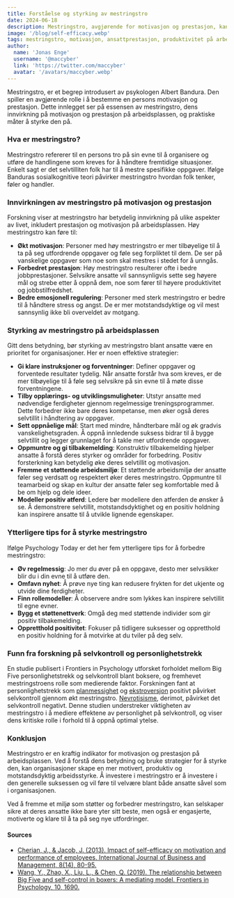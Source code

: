 ```yaml
---
title: Forståelse og styrking av mestringstro
date: 2024-06-18
description: Mestringstro, avgjørende for motivasjon og prestasjon, kan forbedres gjennom klare instruksjoner, opplæring, oppnåelige mål, konstruktive tilbakemeldinger, støttende miljøer og positive rollemodeller, som til slutt fremmer en motivert og motstandsdyktig arbeidsstyrke.
image: '/blog/self-efficacy.webp'
tags: mestringstro, motivasjon, ansattprestasjon, produktivitet på arbeidsplassen, styrke selvtillit, ansattopplæring, konstruktiv tilbakemelding, støttende arbeidsmiljø, positive rollemodeller, selvkontroll, Big Five personlighetstrekk, emosjonell regulering, motstandsdyktighet, karriereutvikling, målsetting, organisasjonsatferd, teamdynamikk, lederegenskaper, treningsprogrammer, selvforbedring
author:
  name: 'Jonas Enge'
  username: '@maccyber'
  link: 'https://twitter.com/maccyber'
  avatar: '/avatars/maccyber.webp'
---
```


Mestringstro, er et begrep introdusert av psykologen Albert Bandura. Den spiller en avgjørende rolle i å bestemme en persons motivasjon og prestasjon. Dette innlegget ser på essensen av mestringstro, dens innvirkning på motivasjon og prestasjon på arbeidsplassen, og praktiske måter å styrke den på.

### Hva er mestringstro?

Mestringstro refererer til en persons tro på sin evne til å organisere og utføre de handlingene som kreves for å håndtere fremtidige situasjoner. Enkelt sagt er det selvtilliten folk har til å mestre spesifikke oppgaver. Ifølge Banduras sosialkognitive teori påvirker mestringstro hvordan folk tenker, føler og handler.

### Innvirkningen av mestringstro på motivasjon og prestasjon

Forskning viser at mestringstro har betydelig innvirkning på ulike aspekter av livet, inkludert prestasjon og motivasjon på arbeidsplassen. Høy mestringstro kan føre til:

- **Økt motivasjon**: Personer med høy mestringstro er mer tilbøyelige til å ta på seg utfordrende oppgaver og føle seg forpliktet til dem. De ser på vanskelige oppgaver som noe som skal mestres i stedet for å unngås.
- **Forbedret prestasjon**: Høy mestringstro resulterer ofte i bedre jobbprestasjoner. Selvsikre ansatte vil sannsynligvis  sette seg høyere mål og strebe etter å oppnå dem, noe som fører til høyere produktivitet og jobbstilfredshet.
- **Bedre emosjonell regulering**: Personer med sterk mestringstro er bedre til å håndtere stress og angst. De er mer motstandsdyktige og  vil mest sannsynlig ikke bli overveldet av motgang.

### Styrking av mestringstro på arbeidsplassen

Gitt dens betydning, bør styrking av mestringstro blant ansatte være en prioritet for organisasjoner. Her er noen effektive strategier:

- **Gi klare instruksjoner og forventninger**: Definer oppgaver og forventede resultater tydelig. Når ansatte forstår hva som kreves, er de mer tilbøyelige til å føle seg selvsikre på sin evne til å møte disse forventningene.
- **Tilby opplærings- og utviklingsmuligheter**: Utstyr ansatte med nødvendige ferdigheter gjennom regelmessige treningsprogrammer. Dette forbedrer ikke bare deres kompetanse, men øker også deres selvtillit i håndtering av oppgaver.
- **Sett oppnåelige mål**: Start med mindre, håndterbare mål og øk gradvis vanskelighetsgraden. Å oppnå innledende suksess bidrar til å bygge selvtillit og legger grunnlaget for å takle mer utfordrende oppgaver.
- **Oppmuntre og gi tilbakemelding**: Konstruktiv tilbakemelding hjelper ansatte å forstå deres styrker og områder for forbedring. Positiv forsterkning kan betydelig øke deres selvtillit og motivasjon.
- **Fremme et støttende arbeidsmiljø**: Et støttende arbeidsmiljø der ansatte føler seg verdsatt og respektert øker deres mestringstro. Oppmuntre til teamarbeid og skap en kultur der ansatte føler seg komfortable med å be om hjelp og dele ideer.
- **Modeller positiv atferd**: Ledere bør modellere den atferden de ønsker å se. Å demonstrere selvtillit, motstandsdyktighet og en positiv holdning kan inspirere ansatte til å utvikle lignende egenskaper.

### Ytterligere tips for å styrke mestringstro

Ifølge Psychology Today er det her fem ytterligere tips for å forbedre mestringstro:

- **Øv regelmessig**: Jo mer du øver på en oppgave, desto mer selvsikker blir du i din evne til å utføre den.
- **Omfavn nyhet**: Å prøve nye ting kan redusere frykten for det ukjente og utvide dine ferdigheter.
- **Finn rollemodeller**: Å observere andre som lykkes kan inspirere selvtillit til egne evner.
- **Bygg et støttenettverk**: Omgå deg med støttende individer som gir positiv tilbakemelding.
- **Oppretthold positivitet**: Fokuser på tidligere suksesser og oppretthold en positiv holdning for å motvirke at du tviler på deg selv.

### Funn fra forskning på selvkontroll og personlighetstrekk

En studie publisert i Frontiers in Psychology utforsket forholdet mellom Big Five personlighetstrekk og selvkontroll blant boksere, og fremhevet mestringstroens rolle som medierende faktor. Forskningen fant at personlighetstrekk som [planmessighet](/articles/conscientiousness) og [ekstroversjon](/articles/extraversion) positivt påvirket selvkontroll gjennom økt mestringstro. [Nevrotisisme](/articles/neuroticism), derimot, påvirket det selvkontroll negativt. Denne studien understreker viktigheten av mestringstro i å mediere effektene av personlighet på selvkontroll, og viser dens kritiske rolle i  forhold til å oppnå optimal ytelse.

### Konklusjon

Mestringstro er en kraftig indikator for motivasjon og prestasjon på arbeidsplassen. Ved å forstå dens betydning og bruke strategier for å styrke den, kan organisasjoner skape en mer motivert, produktiv og motstandsdyktig arbeidsstyrke. Å investere i mestringstro er å investere i den generelle suksessen og vil føre til  velvære blant både ansatte såvel som i organisasjonen.

Ved å fremme et miljø som støtter og forbedrer mestringstro, kan selskaper sikre at deres ansatte ikke bare yter sitt beste, men også er engasjerte, motiverte og klare til å ta på seg nye utfordringer. 

#### **Sources**

- [Cherian, J., & Jacob, J. (2013). Impact of self-efficacy on motivation and performance of employees. International Journal of Business and Management, 8(14), 80-95.](http://dx.doi.org/10.5539/ijbm.v8n14p80)
- [Wang, Y., Zhao, X., Liu, L., & Chen, Q. (2019). The relationship between Big Five and self-control in boxers: A mediating model. Frontiers in Psychology, 10, 1690.](https://doi.org/10.3389/fpsyg.2019.01690)
